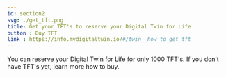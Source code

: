 ```yaml
---
id: section2
svg: ./get_tft.png
title: Get your TFT's to reserve your Digital Twin for Life
button : Buy TFT
link : https://info.mydigitaltwin.io/#/twin__how_to_get_tft
---
```

You can reserve your Digital Twin for Life for only 1000 TFT's. If you don’t have TFT's yet, learn more how to buy.